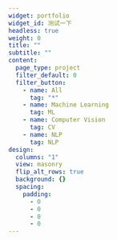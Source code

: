 ```yaml
---
widget: portfolio
widget_id: 测试一下
headless: true
weight: 0
title: ""
subtitle: ""
content:
  page_type: project
  filter_default: 0
  filter_button:
    - name: All
      tag: "*"
    - name: Machine Learning
      tag: ML
    - name: Computer Vision
      tag: CV
    - name: NLP
      tag: NLP
design:
  columns: "1"
  view: masonry
  flip_alt_rows: true
  background: {}
  spacing:
    padding:
      - 0
      - 0
      - 0
      - 0
---
```


